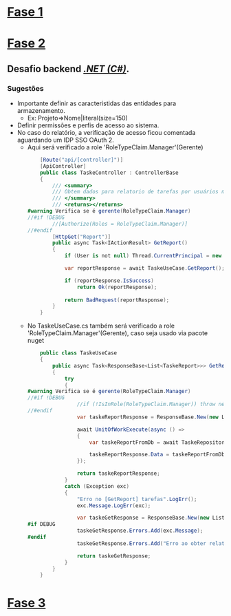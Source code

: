 # [Fase 1](README.md)
# [Fase 2](README2.md)
## Desafio backend *[.NET (C#)](https://meteor-ocelot-f0d.notion.site/NET-C-5281edbec2e4480d98552e5ca0242c5b)*. 

### Sugestões
- Importante definir as caracteristidas das entidades para armazenamento.
    - Ex: Projeto=>Nome|literal(size=150)
- Definir permissões e perfis de acesso ao sistema.
- No caso do relatório, a verificação de acesso ficou comentada aguardando um IDP SSO OAuth 2.
    - Aqui será verificado a role 'RoleTypeClaim.Manager'(Gerente)
        ```csharp
            [Route("api/[controller]")]
            [ApiController]
            public class TaskeController : ControllerBase
            {
                /// <summary>
                /// Obtem dados para relatorio de tarefas por usuários nos ultimos 30 dias.
                /// </summary>        
                /// <returns></returns>
        #warning Verifica se é gerente(RoleTypeClaim.Manager)
        //#if !DEBUG
                //[Authorize(Roles = RoleTypeClaim.Manager)]
        //#endif
                [HttpGet("Report")]
                public async Task<IActionResult> GetReport()
                {
                    if (User is not null) Thread.CurrentPrincipal = new ClaimsPrincipal(User.Identity);

                    var reportResponse = await TaskeUseCase.GetReport();

                    if (reportResponse.IsSuccess)
                        return Ok(reportResponse);
                    
                    return BadRequest(reportResponse);
                }
            }
        ```
    - No TaskeUseCase.cs também será verificado a role 'RoleTypeClaim.Manager'(Gerente), caso seja usado via pacote nuget
        ```csharp
            public class TaskeUseCase
            {
                public async Task<ResponseBase<List<TaskeReport>>> GetReport()
                {
                    try
                    {
        #warning Verifica se é gerente(RoleTypeClaim.Manager)
        //#if !DEBUG
                        //if (!IsInRole(RoleTypeClaim.Manager)) throw new UnauthorizedAccessException();
        //#endif
                        var taskeReportResponse = ResponseBase.New(new List<TaskeReport>());

                        await UnitOfWorkExecute(async () =>
                        {
                            var taskeReportFromDb = await TaskeRepository.GetReport(TaskeRule.DaysReport);

                            taskeReportResponse.Data = taskeReportFromDb;
                        });

                        return taskeReportResponse;
                    }
                    catch (Exception exc)
                    {
                        "Erro no [GetReport] tarefas".LogErr();
                        exc.Message.LogErr(exc);

                        var taskeGetResponse = ResponseBase.New(new List<TaskeReport>());
        #if DEBUG
                        taskeGetResponse.Errors.Add(exc.Message);
        #endif
                        taskeGetResponse.Errors.Add("Erro ao obter relatório de tarefas");

                        return taskeGetResponse;
                    }
                }
            }
        ```        

# [Fase 3](README3.md)
